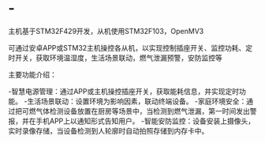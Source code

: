 # -
主机基于STM32F429开发，从机使用STM32F103，OpenMV3

可通过安卓APP或STM32主机操控各从机，以实现控制插座开关、监控功耗、定时开关，获取环境温湿度，生活场景联动，燃气泄漏预警，安防监控等

主要功能介绍：

-智慧电源管理：通过APP或主机操控插座开关，获取能耗信息，并实现定时功能。
-生活场景联动：设置环境为影响因素，联动终端设备。
-家庭环境安全：通过把可燃气体检测设备放置在厨房等场景中，当检测到燃气泄漏，第一时间发出警报，并在手机APP上以通知形式告知用户。
-智能安防监控：设备安装上摄像头，实时录像存储，当设备检测到人轮廓时自动拍照存储到内存卡中。
